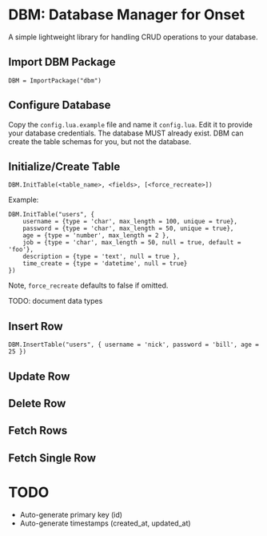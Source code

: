 # DBM: Database Manager for Onset

A simple lightweight library for handling CRUD operations to your database.

## Import DBM Package

```
DBM = ImportPackage("dbm")
```

## Configure Database

Copy the `config.lua.example` file and name it `config.lua`.  Edit it to provide
your database credentials.   The database MUST already exist.  DBM can create the
table schemas for you, but not the database.

## Initialize/Create Table

```
DBM.InitTable(<table_name>, <fields>, [<force_recreate>])
```

Example:
```
DBM.InitTable("users", {
	username = {type = 'char', max_length = 100, unique = true},
	password = {type = 'char', max_length = 50, unique = true},
	age = {type = 'number', max_length = 2 },
	job = {type = 'char', max_length = 50, null = true, default = 'foo'},
	description = {type = 'text', null = true },
	time_create = {type = 'datetime', null = true}
})
```

Note, `force_recreate` defaults to false if omitted.

TODO: document data types

## Insert Row

```
DBM.InsertTable("users", { username = 'nick', password = 'bill', age = 25 })
```

## Update Row

## Delete Row

## Fetch Rows

## Fetch Single Row

# TODO

* Auto-generate primary key (id)
* Auto-generate timestamps (created_at, updated_at)